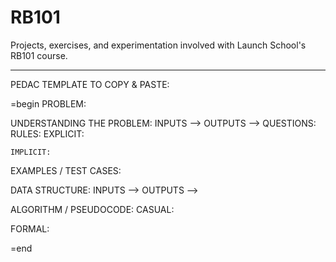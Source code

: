 # RB101
Projects, exercises, and experimentation involved with Launch School's RB101 course.
______________________________________
PEDAC TEMPLATE TO COPY & PASTE: 

=begin
PROBLEM:

UNDERSTANDING THE PROBLEM:
  INPUTS  -->
  OUTPUTS -->
  QUESTIONS:
  RULES:
    EXPLICIT:

    IMPLICIT:

EXAMPLES / TEST CASES: 

DATA STRUCTURE: 
  INPUTS  -->
  OUTPUTS -->

ALGORITHM / PSEUDOCODE:
  CASUAL:

  FORMAL:

=end

